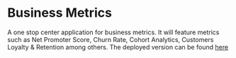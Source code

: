 # Business Metrics
 A one stop center application for business metrics. It will feature metrics such as Net Promoter Score, Churn Rate, Cohort Analytics, Customers Loyalty & Retention among others. The deployed version can be found [here](https://business-metrics.herokuapp.com/)
